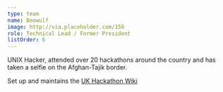 ```yaml
---
type: team
name: Beowulf
image: http://via.placeholder.com/150
role: Technical Lead / Former President
listOrder: 6
---
```


UNIX Hacker, attended over 20 hackathons around the country and has taken a
selfie on the Afghan-Tajik border.

Set up and maintains the [UK Hackathon Wiki](https://hack.athon.uk/)
